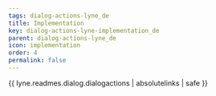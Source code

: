 ```yaml
---
tags: dialog-actions-lyne_de
title: Implementation
key: dialog-actions-lyne-implementation_de
parent: dialog-actions-lyne_de
icon: implementation
order: 4
permalink: false  
---
```

{{ lyne.readmes.dialog.dialogactions | absolutelinks | safe }}


